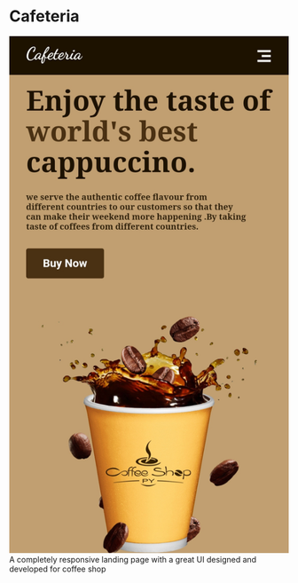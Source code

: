 # Cafeteria
![cafeteria](utils/cafeteria.jpg)
A completely responsive landing page with a great UI designed and developed for coffee shop 
